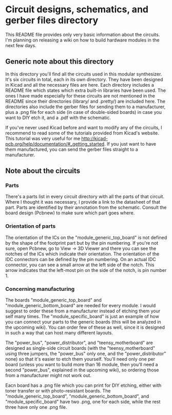 # Circuit designs, schematics, and gerber files directory

This README file provides only very basic information about the circuits. I'm planning on releasing a wiki on how to build hardware modules in the next few days.

## Generic note about this directory

In this directory you'll find all the circuits used in this modular synthesizer. It's six circuits in total, each in its own directory. They have been designed in Kicad and all the necessary files are here. Each directory includes a README file which states which extra built-in libraries have been used. The ones I have made especially for these circuits are not mentioned in the README since their directories (library/ and .pretty/) are included here. The directories also include the gerber files for sending them to a manufacturer, plus a .png file for each side (in case of double-sided boards) in case you want to DIY etch it, and a .pdf with the schematic.

If you've never used Kicad before and want to modify any of the circuits, I recommend to read some of the tutorials provided from Kicad's website. This tutorial was very useful for me http://kicad-pcb.org/help/documentation/#_getting_started. If you just want to have them manufactured, you can send the gerber files straight to a manufacturer.

## Note about the circuits

### Parts

There's a parts list in every circuit directory with all the parts of that circuit. Where I thought it was necessary, I provide a link to the datasheet of that part. Parts are identified by their annotation from the schematic. Consult the board design (Pcbnew) to make sure which part goes where.

### Orientation of parts

The orientation of the ICs on the "module_generic_top_board" is not defined by the shape of the footprint part but by the pin numbering. If you're not sure, open Pcbnew, go to View -> 3D Viewer and there you can see the notches of the ICs which indicate their orientation.
The orientation of the IDC connectors can be defined by the pin numbering. On an actual IDC connector, you can see a small arrow at the left side of the notch. This arrow indicates that the left-most pin on the side of the notch, is pin number 1.

### Concerning manufacturing

The boards "module_generic_top_board" and "module_generic_bottom_board" are needed for every module. I would suggest to order these from a manufacturer instead of etching them your self many times. The "module_specific_board" is just an example of how you can connect your parts to the generic boards (this will be analyzed in the upcoming wiki). You can order few of these as well, since it is designed in such a way that can host many different layouts.

The "power_bus", "power_distributor", and "teensy_motherboard" are designed as single-side circuit boards (with the "teensy_motherboard" using three jumpers, the "power_bus" only one, and the "power_distributor" none) so that it's easier to etch them yourself. You'll need only one per board (unless you want to build more than 16 module, then you'll need a second "power_bus", explained in the upcoming wiki), so ordering those from a manufacturer might not work out.

Eacn board has a .png file which you can print for DIY etching, either with toner transfer or with photo-resistant boards. The "module_generic_top_board", "module_generic_bottom_board", and "module_specific_board" have two .png, one for each side, while the rest three have only one .png file.
